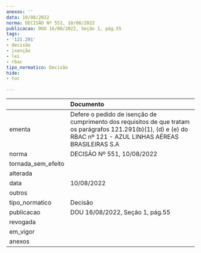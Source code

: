 ```yaml
---
anexos: ''
data: 10/08/2022
norma: DECISÃO Nº 551, 10/08/2022
publicacao: DOU 16/08/2022, Seção 1, pág.55
tags:
- '121.291'
- decisão
- isenção
- lei
- rbac
tipo_normatico: Decisão
hide: 
- toc 
 
---
```


|                    | Documento                                                                                                                                                         |
|:-------------------|:------------------------------------------------------------------------------------------------------------------------------------------------------------------|
| ementa             | Defere o pedido de isenção de cumprimento dos requisitos de que tratam os parágrafos 121.291(b)(1), (d) e (e) do RBAC nº 121 - AZUL LINHAS AÉREAS BRASILEIRAS S.A |
| norma              | DECISÃO Nº 551, 10/08/2022                                                                                                                                        |
| tornada_sem_efeito |                                                                                                                                                                   |
| alterada           |                                                                                                                                                                   |
| data               | 10/08/2022                                                                                                                                                        |
| outros             |                                                                                                                                                                   |
| tipo_normatico     | Decisão                                                                                                                                                           |
| publicacao         | DOU 16/08/2022, Seção 1, pág.55                                                                                                                                   |
| revogada           |                                                                                                                                                                   |
| em_vigor           |                                                                                                                                                                   |
| anexos             |                                                                                                                                                                   |